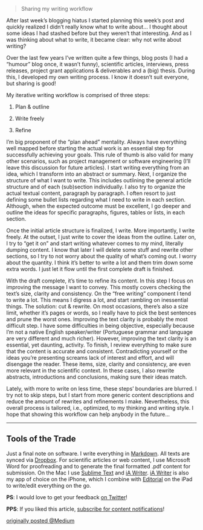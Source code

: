 > Sharing my writing workflow

After last week’s blogging hiatus I started planning this week’s post and quickly realized I didn’t really know what to write about… I thought about some ideas I had stashed before but they weren’t that interesting. And as I was thinking about what to write, it became clear: why not write about writing?

Over the last few years I’ve written quite a few things, blog posts (I had a “humour” blog once, it wasn’t funny), scientific articles, interviews, press releases, project grant applications & deliverables and a (big) thesis. During this, I developed my own writing process. I know it doesn’t suit everyone, but sharing is good!

My iterative writing workflow is comprised of three steps:

1. Plan & outline

2. Write freely

3. Refine

I’m big proponent of the “plan ahead” mentality. Always have everything well mapped before starting the actual work is an essential step for successfully achieving your goals. This rule of thumb is also valid for many other scenarios, such as project management or software engineering (I’ll leave this discussion for future articles). I start writing everything from an idea, which I transform into an abstract or summary. Next, I organize the structure of what I want to write. This includes outlining the general article structure and of each (sub)section individually. I also try to organize the actual textual content, paragraph by paragraph. I often resort to just defining some bullet lists regarding what I need to write in each section. Although, when the expected outcome must be excellent, I go deeper and outline the ideas for specific paragraphs, figures, tables or lists, in each section.

Once the initial article structure is finalized, I write. More importantly, I write freely. At the outset, I just write to cover the ideas from the outline. Later on, I try to “get it on” and start writing whatever comes to my mind, literally dumping content. I know that later I will delete some stuff and rewrite other sections, so I try to not worry about the quality of what’s coming out. I worry about the quantity. I think it’s better to write a lot and them trim down some extra words. I just let it flow until the first complete draft is finished.

With the draft complete, it’s time to refine its content. In this step I focus on improving the message I want to convey. This mostly covers checking the text’s size, clarity and consistency. On the “free writing” component I tend to write a lot. This means I digress a lot, and start rambling on inessential things. The solution: cut & rewrite. On most occasions, there’s also a size limit, whether it’s pages or words, so I really have to pick the best sentences and prune the worst ones. Improving the text clarity is probably the most difficult step. I have some difficulties in being objective, especially because I’m not a native English speaker/writer (Portuguese grammar and language are very different and much richer). However, improving the text clarity is an essential, yet daunting, activity. To finish, I review everything to make sure that the content is accurate and consistent. Contradicting yourself or the ideas you’re presenting screams lack of interest and effort, and will disengage the reader. These items, size, clarity and consistency, are even more relevant in the scientific context. In these cases, I also rewrite abstracts, introductions and conclusions, making sure their ideas match.

Lately, with more to write on less time, these steps’ boundaries are blurred. I try not to skip steps, but I start from more generic content descriptions and reduce the amount of rewrites and refinements I make. Nevertheless, this overall process is tailored, i.e., optimized, to my thinking and writing style. I hope that showing this workflow can help anybody in the future…

---

## Tools of the Trade

Just a final note on software. I write everything in [Markdown](http://daringfireball.net/projects/markdown/). All texts are synced via [Dropbox](https://www.dropbox.com). For scientific articles or web content, I use Microsoft Word for proofreading and to generate the final formatted .pdf content for submission. On the Mac I use [Sublime Text](http://www.sublimetext.com) and [iA Writer](http://www.iawriter.com). [iA Writer](http://www.iawriter.com) is also my app of choice on the iPhone, which I combine with [Editorial](http://omz-software.com/editorial/) on the iPad to write/edit everything on the go.

**PS**: I would love to get your feedback [on Twitter](http://twitter.com/pedrolopes)!

**PPS**: If you liked this article, [subscribe for content notifications](http://pedrolopes.net/subscribe 'Subscribe')!

<a href="https://medium.com/on-research/aa757380b7df" title="Original post @Medium" class="medium">originally posted @Medium</a>